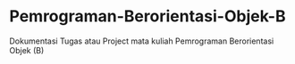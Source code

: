 # Pemrograman-Berorientasi-Objek-B
Dokumentasi Tugas atau Project mata kuliah Pemrograman Berorientasi Objek (B)
